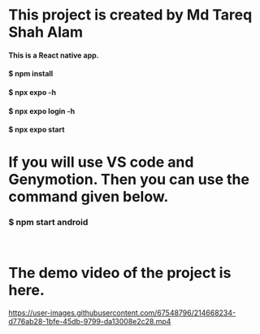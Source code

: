 <h1>This project is created by Md Tareq Shah Alam</h1>



<h4>This is a React native app.</h4>


<h4>$ npm install</h4>
<h4>$ npx expo -h</h4>
<h4>$ npx expo login -h</h4>
<h4>$ npx expo start</h4>


<h1>If you will use VS code and Genymotion. Then you can use the command given below.</h1>
<h3>$ npm start android</h3>
<br />

<h1>The demo video of the project is here.</h1>

https://user-images.githubusercontent.com/67548796/214668234-d776ab28-1bfe-45db-9799-da13008e2c28.mp4


